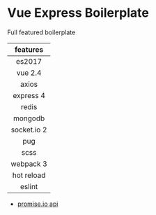 # Vue Express Boilerplate

Full featured boilerplate

| features    |
|:-----------:|
| es2017      |
| vue 2.4     |
| axios       |
| express 4   |
| redis       |
| mongodb     |
| socket.io 2 |
| pug         |
| scss        |
| webpack 3   |
| hot reload  |
| eslint      |

- [promise.io api](./docs/promise.io.md)
